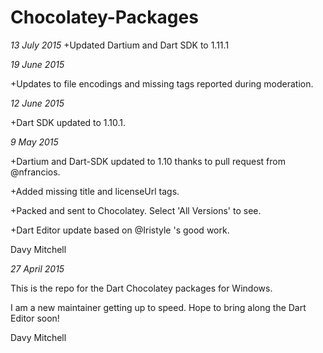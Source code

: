 # Chocolatey-Packages

*13 July 2015*
+Updated Dartium and Dart SDK to 1.11.1

*19 June 2015*

+Updates to file encodings and missing tags reported during moderation.

*12 June 2015*

+Dart SDK updated to 1.10.1.


*9 May 2015*

+Dartium and Dart-SDK updated to 1.10 thanks to pull request from @nfrancios.

+Added missing title and licenseUrl tags.

+Packed and sent to Chocolatey. Select 'All Versions' to see.

+Dart Editor update based on @Iristyle 's good work.


Davy Mitchell

*27 April 2015*

This is the repo for the Dart Chocolatey packages for Windows.

I am a new maintainer getting up to speed. Hope to bring along the Dart Editor soon!

Davy Mitchell
